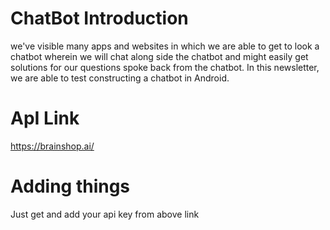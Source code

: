 # ChatBot Introduction
we've visible many apps and websites in which we are able to get to look a chatbot wherein we will chat along side the chatbot and might easily get solutions for our questions spoke back from the chatbot. In this newsletter, we are able to test constructing a chatbot in Android.

# ApI Link
https://brainshop.ai/

# Adding things
Just get and add your api key from above link

